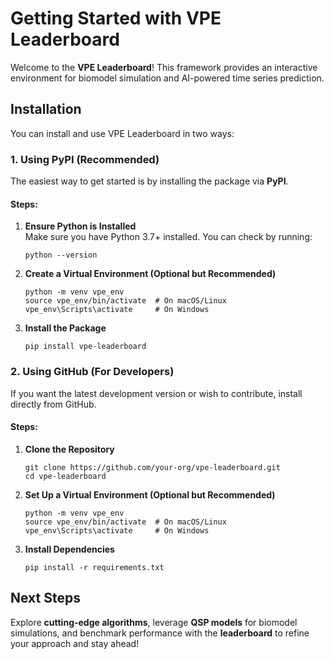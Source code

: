 # Getting Started with VPE Leaderboard

Welcome to the **VPE Leaderboard**! This framework provides an interactive environment for biomodel simulation and AI-powered time series prediction.

## Installation

You can install and use VPE Leaderboard in two ways:

### 1. Using PyPI (Recommended)

The easiest way to get started is by installing the package via **PyPI**.

#### Steps:
1. **Ensure Python is Installed**  
   Make sure you have Python 3.7+ installed. You can check by running:
   ```
   python --version
   ```

2. **Create a Virtual Environment (Optional but Recommended)**
    ```
    python -m venv vpe_env
    source vpe_env/bin/activate  # On macOS/Linux
    vpe_env\Scripts\activate     # On Windows
    ```

3. **Install the Package** 
    ```    
    pip install vpe-leaderboard
    ```

### 2. Using GitHub (For Developers)

If you want the latest development version or wish to contribute, install directly from GitHub.

#### Steps:
1. **Clone the Repository**
    ```
    git clone https://github.com/your-org/vpe-leaderboard.git
    cd vpe-leaderboard
    ```

2. **Set Up a Virtual Environment (Optional but Recommended)**
    ```
    python -m venv vpe_env
    source vpe_env/bin/activate  # On macOS/Linux
    vpe_env\Scripts\activate     # On Windows
    ```

3. **Install Dependencies**
    ```
    pip install -r requirements.txt
    ```

## Next Steps

Explore **cutting-edge algorithms**, leverage **QSP models** for biomodel simulations, and benchmark performance with the **leaderboard** to refine your approach and stay ahead!

